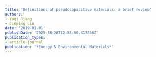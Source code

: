 ```yaml
---
title: 'Definitions of pseudocapacitive materials: a brief review'
authors:
- Yuqi Jiang
- Jinping Liu
date: '2019-01-01'
publishDate: '2025-08-28T12:53:50.417866Z'
publication_types:
- article-journal
publication: '*Energy & Environmental Materials*'
---
```

